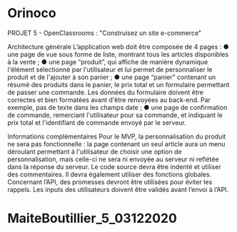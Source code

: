 # Orinoco #
PROJET 5 - OpenClassrooms : "Construisez un site e-commerce"

Architecture générale
L’application web doit être composée de 4 pages :
● une page de vue sous forme de liste, montrant tous les articles disponibles à la vente ;
● une page “produit”, qui affiche de manière dynamique l'élément sélectionné par l'utilisateur et lui permet de personnaliser le produit et de l'ajouter à son panier ;
● une page “panier” contenant un résumé des produits dans le panier, le prix total et un formulaire permettant de passer une commande. Les données du formulaire doivent être correctes et bien formatées avant d'être renvoyées au back-end. Par exemple, pas de texte dans les champs date ;
● une page de confirmation de commande, remerciant l'utilisateur pour sa commande, et indiquant le prix total et l'identifiant de commande envoyé par le serveur.


Informations complémentaires
Pour le MVP, la personnalisation du produit ne sera pas fonctionnelle : la page contenant un seul article aura un menu déroulant permettant à l'utilisateur de
choisir une option de personnalisation, mais celle-ci ne sera ni envoyée au serveur ni reflétée dans la réponse du serveur.
Le code source devra être indenté et utiliser des commentaires. Il devra également utiliser des fonctions globales.
Concernant l’API, des promesses devront être utilisées pour éviter les rappels. Les inputs des utilisateurs doivent être validés avant l’envoi à l’API.

# MaiteBoutillier_5_03122020
